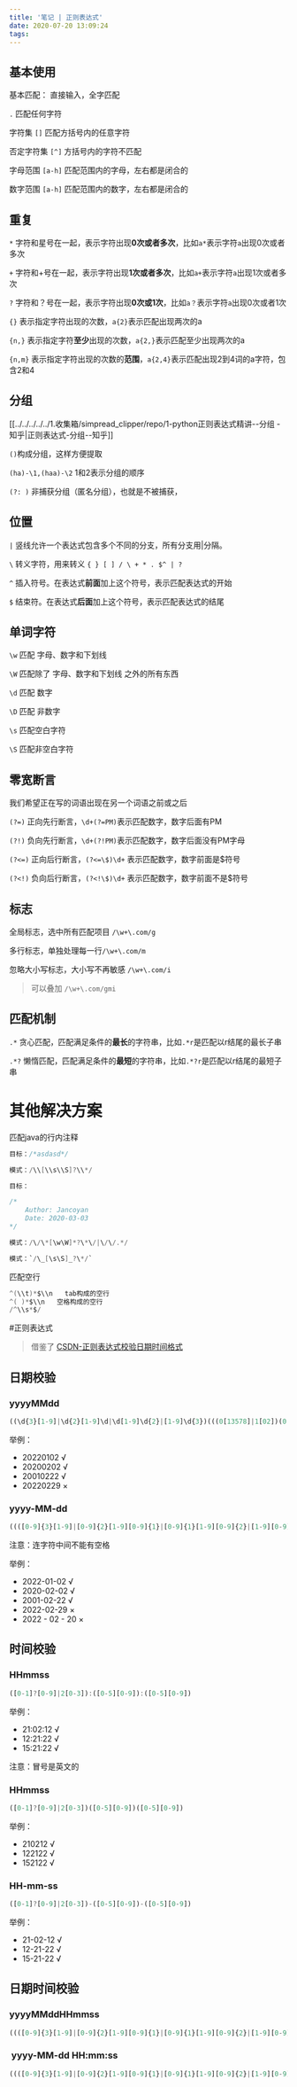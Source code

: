 ```yaml
---
title: '笔记 | 正则表达式'
date: 2020-07-20 13:09:24
tags:
---
```


## 基本使用

基本匹配： 直接输入，全字匹配

`.` 匹配任何字符

字符集 `[]` 匹配方括号内的任意字符

否定字符集 `[^]` 方括号内的字符不匹配

字母范围 `[a-h]` 匹配范围内的字母，左右都是闭合的

数字范围 `[a-h]` 匹配范围内的数字，左右都是闭合的

## 重复

`*` 字符和星号在一起，表示字符出现**0次或者多次**，比如`a*`表示字符`a`出现0次或者多次

`+` 字符和+号在一起，表示字符出现**1次或者多次**，比如`a+`表示字符`a`出现1次或者多次

`?` 字符和？号在一起，表示字符出现**0次或1次**，比如`a？`表示字符`a`出现0次或者1次

`{}` 表示指定字符出现的次数，`a{2}`表示匹配出现两次的a

`{n,}` 表示指定字符**至少**出现的次数，`a{2,}`表示匹配至少出现两次的a

`{n,m}` 表示指定字符出现的次数的**范围**，`a{2,4}`表示匹配出现2到4词的a字符，包含2和4

## 分组

[[../../../../../1.收集箱/simpread_clipper/repo/1-python正则表达式精讲--分组 - 知乎|正则表达式-分组--知乎]]

`()`构成分组，这样方便提取

`(ha)-\1,(haa)-\2` 1和2表示分组的顺序

`(?: )` 非捕获分组（匿名分组），也就是不被捕获，

## 位置

`|` 竖线允许一个表达式包含多个不同的分支，所有分支用|分隔。

`\` 转义字符，用来转义 `{ } [ ] / \ + * . $^ | ?`

`^` 插入符号。在表达式**前面**加上这个符号，表示匹配表达式的开始

`$` 结束符。在表达式**后面**加上这个符号，表示匹配表达式的结尾

## 单词字符

`\w` 匹配 字母、数字和下划线

`\W` 匹配除了 字母、数字和下划线 之外的所有东西

`\d` 匹配 数字

`\D` 匹配 非数字

`\s` 匹配空白字符

`\S` 匹配非空白字符


## 零宽断言

我们希望正在写的词语出现在另一个词语之前或之后

`(?=)` 正向先行断言，`\d+(?=PM)`表示匹配数字，数字后面有PM

`(?!)` 负向先行断言，`\d+(?!PM)`表示匹配数字，数字后面没有PM字母

`(?<=)` 正向后行断言，`(?<=\$)\d+` 表示匹配数字，数字前面是$符号

`(?<!)` 负向后行断言，`(?<!\$)\d+` 表示匹配数字，数字前面不是$符号

## 标志

全局标志，选中所有匹配项目 `/\w+\.com/g`

多行标志，单独处理每一行`/\w+\.com/m`

忽略大小写标志，大小写不再敏感 `/\w+\.com/i`

> 可以叠加 `/\w+\.com/gmi`

## 匹配机制

`.*` 贪心匹配，匹配满足条件的**最长**的字符串，比如`.*r`是匹配以r结尾的最长子串

`.*?` 懒惰匹配，匹配满足条件的**最短**的字符串，比如`.*?r`是匹配以r结尾的最短子串

# 其他解决方案

匹配java的行内注释

```java
目标：/*asdasd*/

模式：/\\[\\s\\S]?\\*/

目标：

/*
	Author: Jancoyan
	Date: 2020-03-03
*/

模式：/\/\*[\w\W]*?\*\/|\/\/.*/

模式：`/\_[\s\S]_?\*/`
```

匹配空行

```java
^(\\t)*$\\n   tab构成的空行
^( )*$\\n   空格构成的空行
/^\\s*$/  
```


#正则表达式 

> 借鉴了 [CSDN-正则表达式校验日期时间格式](https://blog.csdn.net/chuixue24/article/details/111352791)

## 日期校验

### yyyyMMdd

```js
((\d{3}[1-9]|\d{2}[1-9]\d|\d[1-9]\d{2}|[1-9]\d{3})(((0[13578]|1[02])(0[1-9]|[12]\d|3[01]))|((0[469]|11)(0[1-9]|[12]\d|30))|(02(0[1-9]|[1]\d|2[0-8]))))|(((\d{2})(0[48]|[2468][048]|[13579][26])|((0[48]|[2468][048]|[3579][26])00))0229)
```

举例：
- 20220102 √
- 20200202 √
- 20010222 √
- 20220229 ×

### yyyy-MM-dd

```js
((([0-9]{3}[1-9]|[0-9]{2}[1-9][0-9]{1}|[0-9]{1}[1-9][0-9]{2}|[1-9][0-9]{3})-(((0[13578]|1[02])-(0[1-9]|[12][0-9]|3[01]))|((0[469]|11)-(0[1-9]|[12][0-9]|30))|(02-(0[1-9]|[1][0-9]|2[0-8]))))|((([0-9]{2})(0[48]|[2468][048]|[13579][26])|((0[48]|[2468][048]|[3579][26])00))-02-29))
```

注意：连字符中间不能有空格

举例：
- 2022-01-02 √
- 2020-02-02 √
- 2001-02-22 √
- 2022-02-29 ×
- 2022 - 02 - 20 ×

## 时间校验

### HHmmss

```js
([0-1]?[0-9]|2[0-3]):([0-5][0-9]):([0-5][0-9])
```

举例：
- 21:02:12 √
- 12:21:22 √
- 15:21:22 √

注意：冒号是英文的

### HHmmss

```js
([0-1]?[0-9]|2[0-3])([0-5][0-9])([0-5][0-9])
```

举例：
- 210212 √
- 122122 √
- 152122 √

### HH-mm-ss

```js
([0-1]?[0-9]|2[0-3])-([0-5][0-9])-([0-5][0-9])
```

举例：
- 21-02-12 √
- 12-21-22 √
- 15-21-22 √

## 日期时间校验

### yyyyMMddHHmmss

```js
((([0-9]{3}[1-9]|[0-9]{2}[1-9][0-9]{1}|[0-9]{1}[1-9][0-9]{2}|[1-9][0-9]{3})(((0[13578]|1[02])(0[1-9]|[12][0-9]|3[01]))|((0[469]|11)(0[1-9]|[12][0-9]|30))|(02(0[1-9]|[1][0-9]|2[0-8]))))|((([0-9]{2})(0[48]|[2468][048]|[13579][26])|((0[48]|[2468][048]|[3579][26])00))0229))([0-1]?[0-9]|2[0-3])([0-5][0-9])([0-5][0-9])

```

###  yyyy-MM-dd HH:mm:ss

```js
((([0-9]{3}[1-9]|[0-9]{2}[1-9][0-9]{1}|[0-9]{1}[1-9][0-9]{2}|[1-9][0-9]{3})-(((0[13578]|1[02])-(0[1-9]|[12][0-9]|3[01]))|((0[469]|11)-(0[1-9]|[12][0-9]|30))|(02-(0[1-9]|[1][0-9]|2[0-8]))))|((([0-9]{2})(0[48]|[2468][048]|[13579][26])|((0[48]|[2468][048]|[3579][26])00))-02-29))\\s+([0-1]?[0-9]|2[0-3]):([0-5][0-9]):([0-5][0-9])

```